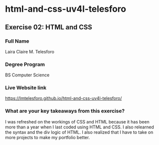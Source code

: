 # html-and-css-uv4l-telesforo

## Exercise 02: HTML and CSS

### Full Name
Laira Claire M. Telesforo
### Degree Program
BS Computer Science
### Live Website link
https://lmtelesforo.github.io/html-and-css-uv4l-telesforo/
### What are your key takeaways from this exercise?
I was refreshed on the workings of CSS and HTML because it has been more than a year when I last coded using HTML and CSS.
I also relearned the syntax and the div logic of HTML.
I also realized that I have to take on more projects to make my portfolio better.
